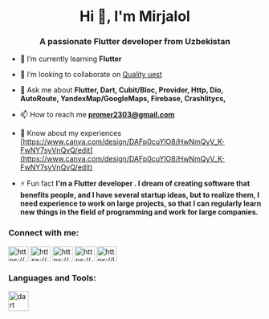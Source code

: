 <h1 align="center">Hi 👋, I'm Mirjalol</h1>
<h3 align="center">A passionate Flutter developer from Uzbekistan</h3>

- 🌱 I’m currently learning **Flutter**

- 👯 I’m looking to collaborate on [Quality uest](https://github.com/devAXIS1425/quality_quest.git)

- 💬 Ask me about **Flutter, Dart, Cubit/Bloc, Provider, Http, Dio, AutoRoute, YandexMap/GoogleMaps, Firebase, Crashlitycs,**

- 📫 How to reach me **promer2303@gmail.com**

- 📄 Know about my experiences [https://www.canva.com/design/DAFp0cuYlO8/HwNmQyV_K-FwNY7syVnQvQ/edit](https://www.canva.com/design/DAFp0cuYlO8/HwNmQyV_K-FwNY7syVnQvQ/edit)

- ⚡ Fun fact **I'm a Flutter developer . I dream of creating software that benefits people, and I have several startup ideas, but to realize them, I need experience to work on large projects, so that I can regularly learn new things in the field of programming and work for large companies.**

<h3 align="left">Connect with me:</h3>
<p align="left">
<a href="https://linkedin.com/in/https://www.linkedin.com/in/mirjalol-abdunazarov-322b1b286/" target="blank"><img align="center" src="https://raw.githubusercontent.com/rahuldkjain/github-profile-readme-generator/master/src/images/icons/Social/linked-in-alt.svg" alt="https://www.linkedin.com/in/mirjalol-abdunazarov-322b1b286/" height="30" width="40" /></a>
<a href="https://stackoverflow.com/users/https://stackoverflow.com/users/22363250/mirjalol-abdunazarov" target="blank"><img align="center" src="https://raw.githubusercontent.com/rahuldkjain/github-profile-readme-generator/master/src/images/icons/Social/stack-overflow.svg" alt="https://stackoverflow.com/users/22363250/mirjalol-abdunazarov" height="30" width="40" /></a>
<a href="https://dribbble.com/https://dribbble.com/mirjalol1425" target="blank"><img align="center" src="https://raw.githubusercontent.com/rahuldkjain/github-profile-readme-generator/master/src/images/icons/Social/dribbble.svg" alt="https://dribbble.com/mirjalol1425" height="30" width="40" /></a>
<a href="https://www.youtube.com/c/https://youtube.com/@mirjalolabdunazarov?si=yecxtchfpsmuzd0u" target="blank"><img align="center" src="https://raw.githubusercontent.com/rahuldkjain/github-profile-readme-generator/master/src/images/icons/Social/youtube.svg" alt="https://youtube.com/@mirjalolabdunazarov?si=yecxtchfpsmuzd0u" height="30" width="40" /></a>
<a href="https://www.leetcode.com/https://leetcode.com/mirjalol_22303/" target="blank"><img align="center" src="https://raw.githubusercontent.com/rahuldkjain/github-profile-readme-generator/master/src/images/icons/Social/leet-code.svg" alt="https://leetcode.com/mirjalol_22303/" height="30" width="40" /></a>
</p>

<h3 align="left">Languages and Tools:</h3>
<p align="left"> <a href="https://dart.dev" target="_blank" rel="noreferrer"> <img src="https://www.vectorlogo.zone/logos/dartlang/dartlang-icon.svg" alt="dart" width="40" height="40"/> </a> </p>
